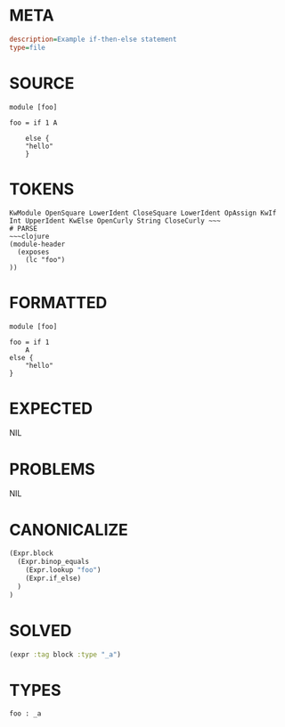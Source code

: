 # META
~~~ini
description=Example if-then-else statement
type=file
~~~
# SOURCE
~~~roc
module [foo]

foo = if 1 A

    else {
	"hello"
    }
~~~
# TOKENS
~~~text
KwModule OpenSquare LowerIdent CloseSquare LowerIdent OpAssign KwIf Int UpperIdent KwElse OpenCurly String CloseCurly ~~~
# PARSE
~~~clojure
(module-header
  (exposes
    (lc "foo")
))
~~~
# FORMATTED
~~~roc
module [foo]

foo = if 1
	A
else {
	"hello"
}
~~~
# EXPECTED
NIL
# PROBLEMS
NIL
# CANONICALIZE
~~~clojure
(Expr.block
  (Expr.binop_equals
    (Expr.lookup "foo")
    (Expr.if_else)
  )
)
~~~
# SOLVED
~~~clojure
(expr :tag block :type "_a")
~~~
# TYPES
~~~roc
foo : _a
~~~

